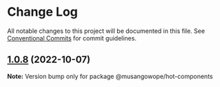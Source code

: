 # Change Log

All notable changes to this project will be documented in this file.
See [Conventional Commits](https://conventionalcommits.org) for commit guidelines.

## [1.0.8](https://github.com/musangowope/stencil-monoropo-starter/compare/v1.0.7...v1.0.8) (2022-10-07)

**Note:** Version bump only for package @musangowope/hot-components
